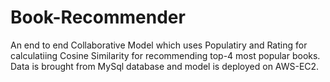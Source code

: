 # Book-Recommender
An end to end  Collaborative Model which uses Populatiry and Rating for calculatiing Cosine Similarity for recommending top-4 most popular books. Data is brought from MySql database and model is deployed on AWS-EC2.
